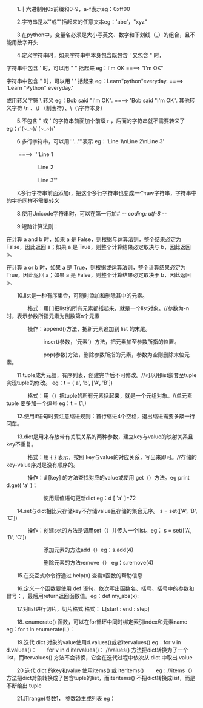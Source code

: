 　　1.十六进制用0x前缀和0-9，a-f表示eg：0xff00

　　2.字符串是以''或""括起来的任意文本eg：'abc'，"xyz"

　　3.在python中，变量名必须是大小写英文、数字和下划线（_）的组合，且不能用数字开头

　　4.定义字符串时，如果字符串中本身包含既包含  '  又包含  "  时，

字符串中包含  ' 时，可以用 " " 括起来  eg：I'm OK  ====>  "I'm OK"

字符串中包含 " 时，可以用 ' ' 括起来  eg：Learn"python"everyday.  ====>    'Learn "Python" everyday.'

或用转义字符   \  转义 eg：Bob said "I'm OK". ====>  'Bob said \"I\'m OK\". 其他转义字符  \n 、\t （制表符）、\\（\字符本身）

　　5.不包含 " 或 ' 的字符串前面加个前缀 r ，后面的字符串就不需要转义了  eg：r'\(~_~)/ \(~_~)/'

　　6.多行字符串，可以用'''...'''表示 eg：'Line 1\nLine 2\nLine 3'

　　 ====> '''Line 1

　　　　　　Line 2

　　　　　　Line 3"'

　　7.多行字符串前面添加r，把这个多行字符串也变成一个raw字符串，字符串中的字符同样不需要转义

　　8.使用Unicode字符串时，可以在第一行加# -*- coding: utf-8 -*-

　　9.短路计算法则：

在计算 a and b 时，如果 a 是 False，则根据与运算法则，整个结果必定为 False，因此返回 a；如果 a 是 True，则整个计算结果必定取决与 b，因此返回 b。

在计算 a or b 时，如果 a 是 True，则根据或运算法则，整个计算结果必定为 True，因此返回 a；如果 a 是 False，则整个计算结果必定取决于 b，因此返回 b。

　　10.list是一种有序集合，可随时添加和删除其中的元素。

　　　　格式：用[ ]把list的所有元素都括起来，就是一个list对象。//参数为-n时，表示参数所指元素为倒数第n个元素

　　　　操作：append()方法，把新元素追加到 list 的末尾。

　　　　　　　insert(参数，'元素'）方法，把元素加至参数所指的位置。

　　　　　　　pop(参数)方法，删除参数所指的元素，参数为空则删除末位元素。

　　11.tuple成为元组，有序列表，创建完毕后不可修改。//可以用list嵌套至tuple实现tuple的修改。 eg：t = ('a', 'b', ['A', 'B'])

　　　　格式：用（）把tuple的所有元素括起来，就是一个元组对象。//单元素 tuple 要多加一个逗号 eg：t = (1,)

　　12.使用if语句时要注意缩进规则：首行缩进4个空格，退出缩进需要多敲一行回车。

　　13.dict是用来存放带有关联关系的两种参数，建立key与value的映射关系且key不重复。

　　　　格式：用 { } 表示，按照 key与value的对应关系，写出来即可。//存储的key-value序对是没有顺序的。

　　　　操作：d [key] 的方法查找对应的value或使用 get（）方法。eg print d.get( 'a' )；

　　　　　　　使用赋值语句更新dict  eg：d [ 'a' ]=72

　　14.set与dict相比只存储key不存储value且存储的集合无序。 s = set(['A', 'B', 'C'])

　　　　操作：创建set的方法是调用set（）并传入一个list。eg： s = set(['A', 'B', 'C'])

　　　　　　　添加元素的方法add（）eg：s.add(4)

　　　　　　　删除元素的方法remove（） eg：s.remove(4)

　　15.在交互式命令行通过 help(x) 查看x函数的帮助信息

　　16.定义一个函数要使用 def 语句，依次写出函数名、括号、括号中的参数和冒号：，最后用return返回函数值。eg：def my_abs(x):

　　17.对list进行切片，切片格式  格式：  L[start : end : step]

　　18. enumerate() 函数，可以在for循环中同时绑定索引index和元素name  eg：for t in enumerate(L)：

　　19.迭代 dict 对象的value使用d.values()或者itervalues()    eg：for v in d.values()：　　for v in d.itervalues()：   //values() 方法把dict转换为了一个list，而itervalues() 方法不会转换，它会在迭代过程中依次从 dict 中取出 value

　　20.迭代 dict 的key和value 使用items() 或 iteritems() 　　eg：//items（）方法把dict对象转换成了包含tuple的list，而iteritems() 不把dict转换成list，而是不断给出 tuple

　　21.用range(参数1， 参数2)生成列表  eg：

　

 

 

 